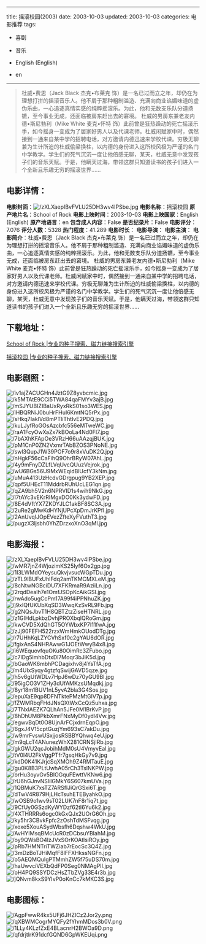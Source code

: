
---
title: 摇滚校园(2003)
date: 2003-10-03
updated: 2003-10-03
categories: 电影推荐
tags:
- 喜剧
- 音乐

- English (English)
- en
---


> 杜威•费恩（Jack Black 杰克•布莱克 饰）是一名已过而立之年，却仍在为理想打拼的摇滚音乐人。他不屑于那种粗制滥造、充满向商业谄媚味道的虚伪乐曲，一心追逐真情实感的纯粹摇滚乐。为此，他和无数支乐队分道扬镳，至今事业无成，还面临被房东赶出去的窘境。 杜威的男房东兼老友内德•斯尼勃利（Mike White 麦克•怀特 饰）此前曾是狂热躁动的死亡摇滚乐手，如今摇身一变成为了居家好男人以及代课老师。杜威闲赋家中时，偶然接到一通来自某中学的招聘电话，对方邀请内德迅速来学校代课。穷极无聊兼为生计所迫的杜威偷梁换柱，以内德的身份进入这所校风极为严谨的名门中学教学。学生们的死气沉沉一度让他倍感无聊，某天，杜威无意中发现孩子们的音乐天赋。于是，他瞒天过海，带领这群只知道读书的孩子们进入一个全新且乐趣无穷的摇滚世界……

## **电影详情**：

**电影封面**：<img src="https://image.tmdb.org/t/p/w200/zXLXaepIBvFVLU25DH3wv4IPSbe.jpg" alt="/zXLXaepIBvFVLU25DH3wv4IPSbe.jpg" title="/zXLXaepIBvFVLU25DH3wv4IPSbe.jpg">
**电影名称**：摇滚校园
**原产地片名**：School of Rock
**电影上映时间**：2003-10-03
**电影上映国家**：English (English)
**原产地语言**：en
**包含成人内容**：False
**是否纪录片**：False
**电影评分**：7.076
**评分人数**：5328
**热门程度**：41.289
**电影时长**：
**电影导演**：
**电影主演**：
**电影简介**：杜威•费恩（Jack Black 杰克•布莱克 饰）是一名已过而立之年，却仍在为理想打拼的摇滚音乐人。他不屑于那种粗制滥造、充满向商业谄媚味道的虚伪乐曲，一心追逐真情实感的纯粹摇滚乐。为此，他和无数支乐队分道扬镳，至今事业无成，还面临被房东赶出去的窘境。 杜威的男房东兼老友内德•斯尼勃利（Mike White 麦克•怀特 饰）此前曾是狂热躁动的死亡摇滚乐手，如今摇身一变成为了居家好男人以及代课老师。杜威闲赋家中时，偶然接到一通来自某中学的招聘电话，对方邀请内德迅速来学校代课。穷极无聊兼为生计所迫的杜威偷梁换柱，以内德的身份进入这所校风极为严谨的名门中学教学。学生们的死气沉沉一度让他倍感无聊，某天，杜威无意中发现孩子们的音乐天赋。于是，他瞒天过海，带领这群只知道读书的孩子们进入一个全新且乐趣无穷的摇滚世界……

## **下载地址**：
[School of Rock |专业的种子搜索、磁力链接搜索引擎](https://movie.amd794.com:2083/?search=School%20of%20Rock&ordering=&mode=match_phrase&page_size=10&page=1)

[摇滚校园 |专业的种子搜索、磁力链接搜索引擎](https://movie.amd794.com:2083/?search=%E6%91%87%E6%BB%9A%E6%A0%A1%E5%9B%AD&ordering=&mode=match_phrase&page_size=10&page=1)
 

## **电影剧照**：
<img src="https://image.tmdb.org/t/p/original/iv1ajZACUGHn4JztG9Z8yvbcmic.jpg" alt="/iv1ajZACUGHn4JztG9Z8yvbcmic.jpg" title="/iv1ajZACUGHn4JztG9Z8yvbcmic.jpg"><img src="https://image.tmdb.org/t/p/original/k5MTAtE9CCi5TWA84qaFMYv3ajB.jpg" alt="/k5MTAtE9CCi5TWA84qaFMYv3ajB.jpg" title="/k5MTAtE9CCi5TWA84qaFMYv3ajB.jpg"><img src="https://image.tmdb.org/t/p/original/mSJYUBIZIBaUxRyxRkS01so3WES.jpg" alt="/mSJYUBIZIBaUxRyxRkS01so3WES.jpg" title="/mSJYUBIZIBaUxRyxRkS01so3WES.jpg"><img src="https://image.tmdb.org/t/p/original/lHBQRNiJ0buHrFHuI6KmtNQ5rPx.jpg" alt="/lHBQRNiJ0buHrFHuI6KmtNQ5rPx.jpg" title="/lHBQRNiJ0buHrFHuI6KmtNQ5rPx.jpg"><img src="https://image.tmdb.org/t/p/original/sHkq7IaklVd8mPTliThtIvE2PDQ.jpg" alt="/sHkq7IaklVd8mPTliThtIvE2PDQ.jpg" title="/sHkq7IaklVd8mPTliThtIvE2PDQ.jpg"><img src="https://image.tmdb.org/t/p/original/kuLJyfRoGOsAzcbfc556eMTweWC.jpg" alt="/kuLJyfRoGOsAzcbfc556eMTweWC.jpg" title="/kuLJyfRoGOsAzcbfc556eMTweWC.jpg"><img src="https://image.tmdb.org/t/p/original/raA1FcyOwXaZx7kBOoLa4Nd0FI7.jpg" alt="/raA1FcyOwXaZx7kBOoLa4Nd0FI7.jpg" title="/raA1FcyOwXaZx7kBOoLa4Nd0FI7.jpg"><img src="https://image.tmdb.org/t/p/original/7bAXhKFApOe3VRzH66uAAzqjBUK.jpg" alt="/7bAXhKFApOe3VRzH66uAAzqjBUK.jpg" title="/7bAXhKFApOe3VRzH66uAAzqjBUK.jpg"><img src="https://image.tmdb.org/t/p/original/pM1CnP0ZN2VxmrTAbBZOS3PNoNE.jpg" alt="/pM1CnP0ZN2VxmrTAbBZOS3PNoNE.jpg" title="/pM1CnP0ZN2VxmrTAbBZOS3PNoNE.jpg"><img src="https://image.tmdb.org/t/p/original/swl3QupJ1W39POF7o9r8xVuDK2Q.jpg" alt="/swl3QupJ1W39POF7o9r8xVuDK2Q.jpg" title="/swl3QupJ1W39POF7o9r8xVuDK2Q.jpg"><img src="https://image.tmdb.org/t/p/original/nHgkF56cCaFihQ9OhrBRyW07AhL.jpg" alt="/nHgkF56cCaFihQ9OhrBRyW07AhL.jpg" title="/nHgkF56cCaFihQ9OhrBRyW07AhL.jpg"><img src="https://image.tmdb.org/t/p/original/4y9mFnyDZLfLVqUvcQUuzVejrok.jpg" alt="/4y9mFnyDZLfLVqUvcQUuzVejrok.jpg" title="/4y9mFnyDZLfLVqUvcQUuzVejrok.jpg"><img src="https://image.tmdb.org/t/p/original/wU6BGs56U9MxWEqidBlUcfY3kNm.jpg" alt="/wU6BGs56U9MxWEqidBlUcfY3kNm.jpg" title="/wU6BGs56U9MxWEqidBlUcfY3kNm.jpg"><img src="https://image.tmdb.org/t/p/original/uMuA413UzHcdvGDrgpug9YB2XEP.jpg" alt="/uMuA413UzHcdvGDrgpug9YB2XEP.jpg" title="/uMuA413UzHcdvGDrgpug9YB2XEP.jpg"><img src="https://image.tmdb.org/t/p/original/qpf5UHEcT11MddrbRUhUcLEG1qn.jpg" alt="/qpf5UHEcT11MddrbRUhUcLEG1qn.jpg" title="/qpf5UHEcT11MddrbRUhUcLEG1qn.jpg"><img src="https://image.tmdb.org/t/p/original/qZA9bh5V2n6NPRVID1s4wih9NkG.jpg" alt="/qZA9bh5V2n6NPRVID1s4wih9NkG.jpg" title="/qZA9bh5V2n6NPRVID1s4wih9NkG.jpg"><img src="https://image.tmdb.org/t/p/original/l7tAYc3vEKrRIMgxDO0Kk3ydwFD.jpg" alt="/l7tAYc3vEKrRIMgxDO0Kk3ydwFD.jpg" title="/l7tAYc3vEKrRIMgxDO0Kk3ydwFD.jpg"><img src="https://image.tmdb.org/t/p/original/8E4dVftYX7ZKDYJLC1akBF8SC3A.jpg" alt="/8E4dVftYX7ZKDYJLC1akBF8SC3A.jpg" title="/8E4dVftYX7ZKDYJLC1akBF8SC3A.jpg"><img src="https://image.tmdb.org/t/p/original/2uRe2gMwKdHYNjUPcXpDmJrKPfI.jpg" alt="/2uRe2gMwKdHYNjUPcXpDmJrKPfI.jpg" title="/2uRe2gMwKdHYNjUPcXpDmJrKPfI.jpg"><img src="https://image.tmdb.org/t/p/original/2AnUvqIJOpEVezZfteXyFVuthT3.jpg" alt="/2AnUvqIJOpEVezZfteXyFVuthT3.jpg" title="/2AnUvqIJOpEVezZfteXyFVuthT3.jpg"><img src="https://image.tmdb.org/t/p/original/pugzX3ljsbh0YhZDrzxoXnO3qMl.jpg" alt="/pugzX3ljsbh0YhZDrzxoXnO3qMl.jpg" title="/pugzX3ljsbh0YhZDrzxoXnO3qMl.jpg">

## **电影海报**：
<img src="https://image.tmdb.org/t/p/original/zXLXaepIBvFVLU25DH3wv4IPSbe.jpg" alt="/zXLXaepIBvFVLU25DH3wv4IPSbe.jpg" title="/zXLXaepIBvFVLU25DH3wv4IPSbe.jpg"><img src="https://image.tmdb.org/t/p/original/wMR7jnZ4WjozimKS25Iyf6Ox2gp.jpg" alt="/wMR7jnZ4WjozimKS25Iyf6Ox2gp.jpg" title="/wMR7jnZ4WjozimKS25Iyf6Ox2gp.jpg"><img src="https://image.tmdb.org/t/p/original/1l3LWMdOYeysuQkvjvsucWGpTDu.jpg" alt="/1l3LWMdOYeysuQkvjvsucWGpTDu.jpg" title="/1l3LWMdOYeysuQkvjvsucWGpTDu.jpg"><img src="https://image.tmdb.org/t/p/original/zTL9lBUFxUhlFdq2amTKMCMXLeM.jpg" alt="/zTL9lBUFxUhlFdq2amTKMCMXLeM.jpg" title="/zTL9lBUFxUhlFdq2amTKMCMXLeM.jpg"><img src="https://image.tmdb.org/t/p/original/8cNtwNGBciDU7XFKRmaR9AziiLn.jpg" alt="/8cNtwNGBciDU7XFKRmaR9AziiLn.jpg" title="/8cNtwNGBciDU7XFKRmaR9AziiLn.jpg"><img src="https://image.tmdb.org/t/p/original/2rqdDealh7e1OmfJSOpKcAikGSI.jpg" alt="/2rqdDealh7e1OmfJSOpKcAikGSI.jpg" title="/2rqdDealh7e1OmfJSOpKcAikGSI.jpg"><img src="https://image.tmdb.org/t/p/original/rwAdo5ugCcPm17A99f4iPPNhuZK.jpg" alt="/rwAdo5ugCcPm17A99f4iPPNhuZK.jpg" title="/rwAdo5ugCcPm17A99f4iPPNhuZK.jpg"><img src="https://image.tmdb.org/t/p/original/j9xIQfUKUbXqSD3WwqKzSvRL9Fb.jpg" alt="/j9xIQfUKUbXqSD3WwqKzSvRL9Fb.jpg" title="/j9xIQfUKUbXqSD3WwqKzSvRL9Fb.jpg"><img src="https://image.tmdb.org/t/p/original/g2NQsJbvT1H8QBTZtzZiseHTNRL.jpg" alt="/g2NQsJbvT1H8QBTZtzZiseHTNRL.jpg" title="/g2NQsJbvT1H8QBTZtzZiseHTNRL.jpg"><img src="https://image.tmdb.org/t/p/original/z1GIHdLpkbzDvhjPROXbqlQRoGm.jpg" alt="/z1GIHdLpkbzDvhjPROXbqlQRoGm.jpg" title="/z1GIHdLpkbzDvhjPROXbqlQRoGm.jpg"><img src="https://image.tmdb.org/t/p/original/kwCVD5XdQhGT5OYWbxKP7I11fwA.jpg" alt="/kwCVD5XdQhGT5OYWbxKP7I11fwA.jpg" title="/kwCVD5XdQhGT5OYWbxKP7I11fwA.jpg"><img src="https://image.tmdb.org/t/p/original/zJj90FEFH522rzxWmHmkOUodDTg.jpg" alt="/zJj90FEFH522rzxWmHmkOUodDTg.jpg" title="/zJj90FEFH522rzxWmHmkOUodDTg.jpg"><img src="https://image.tmdb.org/t/p/original/r7UHhKqLZYCVhSxf0c2gYAU6dOR.jpg" alt="/r7UHhKqLZYCVhSxf0c2gYAU6dOR.jpg" title="/r7UHhKqLZYCVhSxf0c2gYAU6dOR.jpg"><img src="https://image.tmdb.org/t/p/original/fgixAnS4NHRAwwG1JOEtWwyB4x8.jpg" alt="/fgixAnS4NHRAwwG1JOEtWwyB4x8.jpg" title="/fgixAnS4NHRAwwG1JOEtWwyB4x8.jpg"><img src="https://image.tmdb.org/t/p/original/i6WEquovfquOKu80OimRc3ZFubo.jpg" alt="/i6WEquovfquOKu80OimRc3ZFubo.jpg" title="/i6WEquovfquOKu80OimRc3ZFubo.jpg"><img src="https://image.tmdb.org/t/p/original/c7lDg5lmhbDtxDl7Moqr3bJiK5d.jpg" alt="/c7lDg5lmhbDtxDl7Moqr3bJiK5d.jpg" title="/c7lDg5lmhbDtxDl7Moqr3bJiK5d.jpg"><img src="https://image.tmdb.org/t/p/original/bGaoWK6mbhPCDagixhv8j4YsTfA.jpg" alt="/bGaoWK6mbhPCDagixhv8j4YsTfA.jpg" title="/bGaoWK6mbhPCDagixhv8j4YsTfA.jpg"><img src="https://image.tmdb.org/t/p/original/m4UIxSyqy4gtzfqSwijGAVD5qze.jpg" alt="/m4UIxSyqy4gtzfqSwijGAVD5qze.jpg" title="/m4UIxSyqy4gtzfqSwijGAVD5qze.jpg"><img src="https://image.tmdb.org/t/p/original/h5v6gUtWDLv7HpJ6wDz70yGU9Bl.jpg" alt="/h5v6gUtWDLv7HpJ6wDz70yGU9Bl.jpg" title="/h5v6gUtWDLv7HpJ6wDz70yGU9Bl.jpg"><img src="https://image.tmdb.org/t/p/original/95igCO3V1ZHy3dUfAMKzsUMqdkj.jpg" alt="/95igCO3V1ZHy3dUfAMKzsUMqdkj.jpg" title="/95igCO3V1ZHy3dUfAMKzsUMqdkj.jpg"><img src="https://image.tmdb.org/t/p/original/8yr18m1BUV1nL5yvA2bla3G4Sos.jpg" alt="/8yr18m1BUV1nL5yvA2bla3G4Sos.jpg" title="/8yr18m1BUV1nL5yvA2bla3G4Sos.jpg"><img src="https://image.tmdb.org/t/p/original/epuXaE9qp8DFNTktePMzMtGlV7p.jpg" alt="/epuXaE9qp8DFNTktePMzMtGlV7p.jpg" title="/epuXaE9qp8DFNTktePMzMtGlV7p.jpg"><img src="https://image.tmdb.org/t/p/original/fZWMRbqFHdJNsQXtWxCcQz5uhxa.jpg" alt="/fZWMRbqFHdJNsQXtWxCcQz5uhxa.jpg" title="/fZWMRbqFHdJNsQXtWxCcQz5uhxa.jpg"><img src="https://image.tmdb.org/t/p/original/7TNxlAEZK7QLhAn5JFe0M1BrKvP.jpg" alt="/7TNxlAEZK7QLhAn5JFe0M1BrKvP.jpg" title="/7TNxlAEZK7QLhAn5JFe0M1BrKvP.jpg"><img src="https://image.tmdb.org/t/p/original/8hDhUM8PkbXmrFNxMyDf0ydl4Vw.jpg" alt="/8hDhUM8PkbXmrFNxMyDf0ydl4Vw.jpg" title="/8hDhUM8PkbXmrFNxMyDf0ydl4Vw.jpg"><img src="https://image.tmdb.org/t/p/original/egwvBqDt0O8UjnArFCjxdrnEqpO.jpg" alt="/egwvBqDt0O8UjnArFCjxdrnEqpO.jpg" title="/egwvBqDt0O8UjnArFCjxdrnEqpO.jpg"><img src="https://image.tmdb.org/t/p/original/6gxJ4V15cptGuzjYm693sC7akDu.jpg" alt="/6gxJ4V15cptGuzjYm693sC7akDu.jpg" title="/6gxJ4V15cptGuzjYm693sC7akDu.jpg"><img src="https://image.tmdb.org/t/p/original/w9mrFvswUSxjjosRSBBYQhwq4eU.jpg" alt="/w9mrFvswUSxjjosRSBBYQhwq4eU.jpg" title="/w9mrFvswUSxjjosRSBBYQhwq4eU.jpg"><img src="https://image.tmdb.org/t/p/original/m9qLcT4ANunezWhX281CRNSjIRb.jpg" alt="/m9qLcT4ANunezWhX281CRNSjIRb.jpg" title="/m9qLcT4ANunezWhX281CRNSjIRb.jpg"><img src="https://image.tmdb.org/t/p/original/gkGWU2qcJobihMdM0sU4VmyvEal.jpg" alt="/gkGWU2qcJobihMdM0sU4VmyvEal.jpg" title="/gkGWU2qcJobihMdM0sU4VmyvEal.jpg"><img src="https://image.tmdb.org/t/p/original/tV0I4U2FkVggPTfr7gsqHkGy7v9.jpg" alt="/tV0I4U2FkVggPTfr7gsqHkGy7v9.jpg" title="/tV0I4U2FkVggPTfr7gsqHkGy7v9.jpg"><img src="https://image.tmdb.org/t/p/original/kdD0K41KJrjcSqXMOh9Z4RMTauE.jpg" alt="/kdD0K41KJrjcSqXMOh9Z4RMTauE.jpg" title="/kdD0K41KJrjcSqXMOh9Z4RMTauE.jpg"><img src="https://image.tmdb.org/t/p/original/gu0K8B3PLtUwhA05rCh3TslNKPW.jpg" alt="/gu0K8B3PLtUwhA05rCh3TslNKPW.jpg" title="/gu0K8B3PLtUwhA05rCh3TslNKPW.jpg"><img src="https://image.tmdb.org/t/p/original/orHu3oyvGv5BIOGquFEwttVKNw6.jpg" alt="/orHu3oyvGv5BIOGquFEwttVKNw6.jpg" title="/orHu3oyvGv5BIOGquFEwttVKNw6.jpg"><img src="https://image.tmdb.org/t/p/original/rU6hGJnvNSIilGMkY6S607kmUVa.jpg" alt="/rU6hGJnvNSIilGMkY6S607kmUVa.jpg" title="/rU6hGJnvNSIilGMkY6S607kmUVa.jpg"><img src="https://image.tmdb.org/t/p/original/1QBMuK7xsTZ7ARSflJiQrGSxi6T.jpg" alt="/1QBMuK7xsTZ7ARSflJiQrGSxi6T.jpg" title="/1QBMuK7xsTZ7ARSflJiQrGSxi6T.jpg"><img src="https://image.tmdb.org/t/p/original/dTwV4R879HjLHcTsuhETEByahkO.jpg" alt="/dTwV4R879HjLHcTsuhETEByahkO.jpg" title="/dTwV4R879HjLHcTsuhETEByahkO.jpg"><img src="https://image.tmdb.org/t/p/original/wOSB9o1wv9sT02LUK7nF8r1iq7t.jpg" alt="/wOSB9o1wv9sT02LUK7nF8r1iq7t.jpg" title="/wOSB9o1wv9sT02LUK7nF8r1iq7t.jpg"><img src="https://image.tmdb.org/t/p/original/9CfUy0GSzdKyWYDzf62tI6Yu6k2.jpg" alt="/9CfUy0GSzdKyWYDzf62tI6Yu6k2.jpg" title="/9CfUy0GSzdKyWYDzf62tI6Yu6k2.jpg"><img src="https://image.tmdb.org/t/p/original/4XTHRRRs6ogc0kGxQJx2UOrG6Oh.jpg" alt="/4XTHRRRs6ogc0kGxQJx2UOrG6Oh.jpg" title="/4XTHRRRs6ogc0kGxQJx2UOrG6Oh.jpg"><img src="https://image.tmdb.org/t/p/original/ky5hr3CBvkFpfc2zOshTdMSFvqg.jpg" alt="/ky5hr3CBvkFpfc2zOshTdMSFvqg.jpg" title="/ky5hr3CBvkFpfc2zOshTdMSFvqg.jpg"><img src="https://image.tmdb.org/t/p/original/xoxe5XouASydWbsfh6Dqshw4WkU.jpg" alt="/xoxe5XouASydWbsfh6Dqshw4WkU.jpg" title="/xoxe5XouASydWbsfh6Dqshw4WkU.jpg"><img src="https://image.tmdb.org/t/p/original/AvHYIMsqBMcUcR0zDCbsuYBIahM.jpg" alt="/AvHYIMsqBMcUcR0zDCbsuYBIahM.jpg" title="/AvHYIMsqBMcUcR0zDCbsuYBIahM.jpg"><img src="https://image.tmdb.org/t/p/original/oy9QWsBO4lzJVxSOrKOAtlsiROy.jpg" alt="/oy9QWsBO4lzJVxSOrKOAtlsiROy.jpg" title="/oy9QWsBO4lzJVxSOrKOAtlsiROy.jpg"><img src="https://image.tmdb.org/t/p/original/pRb7HMNTriTWZiab7rEocSc3Q4Z.jpg" alt="/pRb7HMNTriTWZiab7rEocSc3Q4Z.jpg" title="/pRb7HMNTriTWZiab7rEocSc3Q4Z.jpg"><img src="https://image.tmdb.org/t/p/original/3mDzBoTJHiMqfF8lFFXHkssNGFn.jpg" alt="/3mDzBoTJHiMqfF8lFFXHkssNGFn.jpg" title="/3mDzBoTJHiMqfF8lFFXHkssNGFn.jpg"><img src="https://image.tmdb.org/t/p/original/o5AEQMQuIgPTMmhZW5f75uDS70m.jpg" alt="/o5AEQMQuIgPTMmhZW5f75uDS70m.jpg" title="/o5AEQMQuIgPTMmhZW5f75uDS70m.jpg"><img src="https://image.tmdb.org/t/p/original/haUwvciVEXbQdFP0Seg0NMAgPII.jpg" alt="/haUwvciVEXbQdFP0Seg0NMAgPII.jpg" title="/haUwvciVEXbQdFP0Seg0NMAgPII.jpg"><img src="https://image.tmdb.org/t/p/original/oH4PQ9SSYDCzHsZTbZVg33E4r3b.jpg" alt="/oH4PQ9SSYDCzHsZTbZVg33E4r3b.jpg" title="/oH4PQ9SSYDCzHsZTbZVg33E4r3b.jpg"><img src="https://image.tmdb.org/t/p/original/jQNvm8kxS9YIvP0oKnCc7kMKC3S.jpg" alt="/jQNvm8kxS9YIvP0oKnCc7kMKC3S.jpg" title="/jQNvm8kxS9YIvP0oKnCc7kMKC3S.jpg">

## **电影图标**：
<img src="https://image.tmdb.org/t/p/original/AgpFwwR4kx5UFj6JHZICz2Jor2y.png" alt="/AgpFwwR4kx5UFj6JHZICz2Jor2y.png" title="/AgpFwwR4kx5UFj6JHZICz2Jor2y.png"><img src="https://image.tmdb.org/t/p/original/qXBWMCogrMYQFy2fYhmMDos3b0V.png" alt="/qXBWMCogrMYQFy2fYhmMDos3b0V.png" title="/qXBWMCogrMYQFy2fYhmMDos3b0V.png"><img src="https://image.tmdb.org/t/p/original/1LLy4KLzfZxE4BLacnrH2BWOa9D.png" alt="/1LLy4KLzfZxE4BLacnrH2BWOa9D.png" title="/1LLy4KLzfZxE4BLacnrH2BWOa9D.png"><img src="https://image.tmdb.org/t/p/original/qfdrjtlrK91dcfGQND6GpWKEUqi.png" alt="/qfdrjtlrK91dcfGQND6GpWKEUqi.png" title="/qfdrjtlrK91dcfGQND6GpWKEUqi.png">
